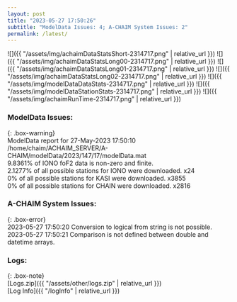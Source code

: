 ```yaml
---
layout: post
title: "2023-05-27 17:50:26"
subtitle: "ModelData Issues: 4; A-CHAIM System Issues: 2"
permalink: /latest/
---
```


![]({{ "/assets/img/achaimDataStatsShort-2314717.png" | relative_url }})
![]({{ "/assets/img/achaimDataStatsLong00-2314717.png" | relative_url }})
![]({{ "/assets/img/achaimDataStatsLong01-2314717.png" | relative_url }})
![]({{ "/assets/img/achaimDataStatsLong02-2314717.png" | relative_url }})
![]({{ "/assets/img/modelDataDataStats-2314717.png" | relative_url }})
![]({{ "/assets/img/modelDataStationStats-2314717.png" | relative_url }})
![]({{ "/assets/img/achaimRunTime-2314717.png" | relative_url }})


### ModelData Issues:  
  
{: .box-warning}  
 ModelData report for 27-May-2023 17:50:10   
 /home/chaim/ACHAIM_SERVER/A-CHAIM/modelData/2023/147/17/modelData.mat   
 9.8361% of IONO foF2 data is non-zero and finite.   
 2.1277% of all possible stations for IONO were downloaded. x24   
 0% of all possible stations for KASI were downloaded. x3855   
 0% of all possible stations for CHAIN were downloaded. x2816   
  
### A-CHAIM System Issues:  
  
{: .box-error}  
2023-05-27 17:50:20 Conversion to logical from string is not possible.  
2023-05-27 17:50:21 Comparison is not defined between double and datetime arrays.  

### Logs:  
  
{: .box-note}  
[Logs.zip]({{ "/assets/other/logs.zip" | relative_url }})  
[Log Info]({{ "/logInfo" | relative_url }})  

